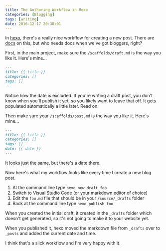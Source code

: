 ```yaml
---
title: The Authoring Workflow in Hexo
categories: [Blogging]
tags: [writing]
date: 2016-12-17 20:30:01
---
```


In [hexo](http://hexo.io), there&#39;s a really nice workflow for creating a new post. There are [docs](https://hexo.io/docs/writing.html) on this, but who needs docs when we&#39;ve got bloggers, right?

First, in the main project, make sure the `/scaffolds/draft.md` is the way you like it. Here&#39;s mine…

``` md
---
title: {{ title }}
categories: []
tags: []
---
```

Notice how the date is excluded. If you&#39;re writing a draft post, you don&#39;t know when you&#39;ll publish it yet, so you likely want to leave that off. It gets populated automatically a little later. Read on.

Then make sure your `/scaffolds/post.md` is the way you like it. Here&#39;s mine...

``` md
---
title: {{ title }}
categories: []
tags: []
date: {{ date }}
---
```

It looks just the same, but there&#39;s a date there.

Now here&#39;s what my workflow looks like every time I create a new blog post.

1. At the command line type `hexo new draft foo`
1. Switch to Visual Studio Code (or your markdown editor of choice)
1. Edit the `foo.md` file that should be in your `/source/_drafts` folder
1. Back at the command line type `hexo publish foo`

When you created the initial draft, it created in the `_drafts` folder which doesn&#39;t get generated, so it&#39;s not going to make it to your website yet.

When you published it, hexo moved the markdown file from `_drafts` over to `_posts` and added the current date and time.

I think that&#39;s a slick workflow and I&#39;m very happy with it.